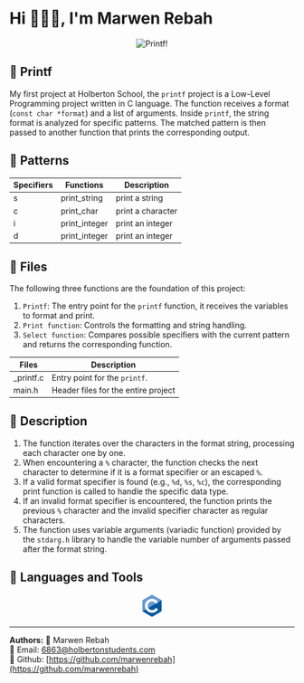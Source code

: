 # Hi 👨🏻‍💻, I'm Marwen Rebah

<div align="center">
  <img src="https://github.com/marwenrebah/holbertonschool-printf/assets/133456502/9e798d95-b20e-4d86-9dbc-c3b3d57a9d35" alt="Printf!"/>
</div>

## :rocket: Printf

My first project at Holberton School, the `printf` project is a Low-Level Programming project written in C language. The function receives a format (`const char *format`) and a list of arguments. Inside `printf`, the string format is analyzed for specific patterns. The matched pattern is then passed to another function that prints the corresponding output.

## :dart: Patterns

| Specifiers | Functions       | Description    |
|------------|-----------------|----------------|
| s          | print_string    | print a string |
| c          | print_char      | print a character |
| i          | print_integer   | print an integer |
| d          | print_integer   | print an integer |

## :file_folder: Files

The following three functions are the foundation of this project:

1. `Printf`: The entry point for the `printf` function, it receives the variables to format and print.
2. `Print function`: Controls the formatting and string handling.
3. `Select function`: Compares possible specifiers with the current pattern and returns the corresponding function.

| Files       | Description                     |
|-------------|---------------------------------|
| _printf.c   | Entry point for the `printf`.   |
| main.h      | Header files for the entire project|

## :memo: Description

1. The function iterates over the characters in the format string, processing each character one by one.
2. When encountering a `%` character, the function checks the next character to determine if it is a format specifier or an escaped `%`.
3. If a valid format specifier is found (e.g., `%d`, `%s`, `%c`), the corresponding print function is called to handle the specific data type.
4. If an invalid format specifier is encountered, the function prints the previous `%` character and the invalid specifier character as regular characters.
5. The function uses variable arguments (variadic function) provided by the `stdarg.h` library to handle the variable number of arguments passed after the format string.

## :toolbox: Languages and Tools

<p align="center">
  <a href="https://www.cprogramming.com/" target="_blank" rel="noreferrer">
    <img src="https://raw.githubusercontent.com/devicons/devicon/master/icons/c/c-original.svg" alt="c" width="40" height="40"/> 
  </a>
</p>

---

**Authors:**
🚀 Marwen Rebah<br>
📧 Email: 6863@holbertonstudents.com<br>
👻 Github: [https://github.com/marwenrebah](https://github.com/marwenrebah)<br>